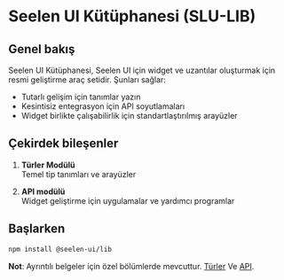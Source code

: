 # **Seelen UI Kütüphanesi (SLU-LIB)**

## Genel bakış

Seelen UI Kütüphanesi, Seelen UI için widget ve uzantılar oluşturmak için resmi geliştirme araç setidir. Şunları sağlar:

* Tutarlı gelişim için tanımlar yazın
* Kesintisiz entegrasyon için API soyutlamaları
* Widget birlikte çalışabilirlik için standartlaştırılmış arayüzler

## Çekirdek bileşenler

1. **Türler Modülü**\
   Temel tip tanımları ve arayüzler

2. **API modülü**\
   Widget geliştirme için uygulamalar ve yardımcı programlar

## Başlarken

```bash
npm install @seelen-ui/lib
```

**Not**: Ayrıntılı belgeler için özel bölümlerde mevcuttur. [Türler](./library-types) Ve [API](./library-api).

